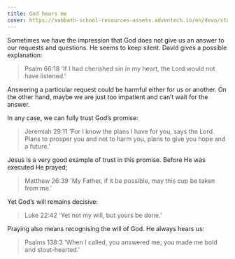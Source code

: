 ```yaml
---
title: God hears me
cover: https://sabbath-school-resources-assets.adventech.io/en/devo/start-into-life/08-one-who-listens/gbb1679483427211.jpg
---
```


Sometimes we have the impression that God does not give us an answer to our requests and questions. He seems to keep silent. David gives a possible explanation:

> <callout>Psalm 66:18</callout>
> 'If I had cherished sin in my heart, the Lord would not have listened.'

Answering a particular request could be harmful either for us or another. On the other hand, maybe we are just too impatient and can’t wait for the answer. 

In any case, we can fully trust God’s promise:

> <callout>Jeremiah 29:11</callout>
> 'For I know the plans I have for you, says the Lord. Plans to prosper you and not to harm you, plans to give you hope and a future.'

Jesus is a very good example of trust in this promise. Before He was executed He prayed;

> <callout>Matthew 26:39</callout>
> 'My Father, if it be possible, may this cup be taken from me.'

Yet God’s will remains decisive:

> <callout>Luke 22:42</callout>
> 'Yet not my will, but yours be done.'

Praying also means recognising the will of God. He always hears us:

> <callout>Psalms 138:3</callout>
> 'When I called, you answered me; you made me bold and stout­-hearted.'

